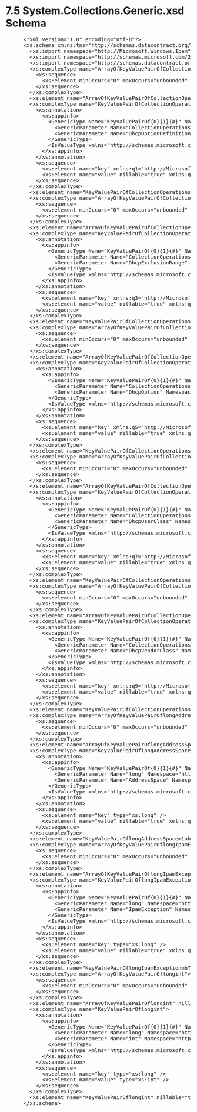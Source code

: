 <html dir="LTR" xmlns:mshelp="http://msdn.microsoft.com/mshelp" xmlns:ddue="http://ddue.schemas.microsoft.com/authoring/2003/5" xmlns:xlink="http://www.w3.org/1999/xlink" xmlns:tool="http://www.microsoft.com/tooltip">
 <body>
 <div id="header">
 <h1 class="heading">7.5 System.Collections.Generic.xsd Schema</h1>
 </div>
 <div id="mainSection">
 <div id="mainBody">
 <div id="allHistory" class="saveHistory"></div>
 <div id="sectionSection0" class="section" name="collapseableSection">
 

<dl>
<dd>
<div><pre> &lt;?xml version=&quot;1.0&quot; encoding=&quot;utf-8&quot;?&gt;
 &lt;xs:schema xmlns:tns=&quot;http://schemas.datacontract.org/2004/07/System.Collections.Generic&quot; elementFormDefault=&quot;qualified&quot; targetNamespace=&quot;http://schemas.datacontract.org/2004/07/System.Collections.Generic&quot; xmlns:xs=&quot;http://www.w3.org/2001/XMLSchema&quot;&gt;
   &lt;xs:import namespace=&quot;http://Microsoft.Windows.Ipam&quot; /&gt;
   &lt;xs:import namespace=&quot;http://schemas.microsoft.com/2003/10/Serialization/&quot; /&gt;
   &lt;xs:import namespace=&quot;http://schemas.datacontract.org/2004/07/Microsoft.Windows.Ipam&quot; /&gt;
   &lt;xs:complexType name=&quot;ArrayOfKeyValuePairOfCollectionOperationsDhcpOptionDefinitionnTEz2bI_S&quot;&gt;
     &lt;xs:sequence&gt;
       &lt;xs:element minOccurs=&quot;0&quot; maxOccurs=&quot;unbounded&quot; name=&quot;KeyValuePairOfCollectionOperationsDhcpOptionDefinitionnTEz2bI_S&quot; type=&quot;tns:KeyValuePairOfCollectionOperationsDhcpOptionDefinitionnTEz2bI_S&quot; /&gt;
     &lt;/xs:sequence&gt;
   &lt;/xs:complexType&gt;
   &lt;xs:element name=&quot;ArrayOfKeyValuePairOfCollectionOperationsDhcpOptionDefinitionnTEz2bI_S&quot; nillable=&quot;true&quot; type=&quot;tns:ArrayOfKeyValuePairOfCollectionOperationsDhcpOptionDefinitionnTEz2bI_S&quot; /&gt;
   &lt;xs:complexType name=&quot;KeyValuePairOfCollectionOperationsDhcpOptionDefinitionnTEz2bI_S&quot;&gt;
     &lt;xs:annotation&gt;
       &lt;xs:appinfo&gt;
         &lt;GenericType Name=&quot;KeyValuePairOf{0}{1}{#}&quot; Namespace=&quot;http://schemas.datacontract.org/2004/07/System.Collections.Generic&quot; xmlns=&quot;http://schemas.microsoft.com/2003/10/Serialization/&quot;&gt;
           &lt;GenericParameter Name=&quot;CollectionOperations&quot; Namespace=&quot;http://Microsoft.Windows.Ipam&quot; /&gt;
           &lt;GenericParameter Name=&quot;DhcpOptionDefinition&quot; Namespace=&quot;http://Microsoft.Windows.Ipam&quot; /&gt;
         &lt;/GenericType&gt;
         &lt;IsValueType xmlns=&quot;http://schemas.microsoft.com/2003/10/Serialization/&quot;&gt;true&lt;/IsValueType&gt;
       &lt;/xs:appinfo&gt;
     &lt;/xs:annotation&gt;
     &lt;xs:sequence&gt;
       &lt;xs:element name=&quot;key&quot; xmlns:q1=&quot;http://Microsoft.Windows.Ipam&quot; type=&quot;q1:CollectionOperations&quot; /&gt;
       &lt;xs:element name=&quot;value&quot; nillable=&quot;true&quot; xmlns:q2=&quot;http://Microsoft.Windows.Ipam&quot; type=&quot;q2:DhcpOptionDefinition&quot; /&gt;
     &lt;/xs:sequence&gt;
   &lt;/xs:complexType&gt;
   &lt;xs:element name=&quot;KeyValuePairOfCollectionOperationsDhcpOptionDefinitionnTEz2bI_S&quot; nillable=&quot;true&quot; type=&quot;tns:KeyValuePairOfCollectionOperationsDhcpOptionDefinitionnTEz2bI_S&quot; /&gt;
   &lt;xs:complexType name=&quot;ArrayOfKeyValuePairOfCollectionOperationsDhcpExclusionRangenTEz2bI_S&quot;&gt;
     &lt;xs:sequence&gt;
       &lt;xs:element minOccurs=&quot;0&quot; maxOccurs=&quot;unbounded&quot; name=&quot;KeyValuePairOfCollectionOperationsDhcpExclusionRangenTEz2bI_S&quot; type=&quot;tns:KeyValuePairOfCollectionOperationsDhcpExclusionRangenTEz2bI_S&quot; /&gt;
     &lt;/xs:sequence&gt;
   &lt;/xs:complexType&gt;
   &lt;xs:element name=&quot;ArrayOfKeyValuePairOfCollectionOperationsDhcpExclusionRangenTEz2bI_S&quot; nillable=&quot;true&quot; type=&quot;tns:ArrayOfKeyValuePairOfCollectionOperationsDhcpExclusionRangenTEz2bI_S&quot; /&gt;
   &lt;xs:complexType name=&quot;KeyValuePairOfCollectionOperationsDhcpExclusionRangenTEz2bI_S&quot;&gt;
     &lt;xs:annotation&gt;
       &lt;xs:appinfo&gt;
         &lt;GenericType Name=&quot;KeyValuePairOf{0}{1}{#}&quot; Namespace=&quot;http://schemas.datacontract.org/2004/07/System.Collections.Generic&quot; xmlns=&quot;http://schemas.microsoft.com/2003/10/Serialization/&quot;&gt;
           &lt;GenericParameter Name=&quot;CollectionOperations&quot; Namespace=&quot;http://Microsoft.Windows.Ipam&quot; /&gt;
           &lt;GenericParameter Name=&quot;DhcpExclusionRange&quot; Namespace=&quot;http://Microsoft.Windows.Ipam&quot; /&gt;
         &lt;/GenericType&gt;
         &lt;IsValueType xmlns=&quot;http://schemas.microsoft.com/2003/10/Serialization/&quot;&gt;true&lt;/IsValueType&gt;
       &lt;/xs:appinfo&gt;
     &lt;/xs:annotation&gt;
     &lt;xs:sequence&gt;
       &lt;xs:element name=&quot;key&quot; xmlns:q3=&quot;http://Microsoft.Windows.Ipam&quot; type=&quot;q3:CollectionOperations&quot; /&gt;
       &lt;xs:element name=&quot;value&quot; nillable=&quot;true&quot; xmlns:q4=&quot;http://Microsoft.Windows.Ipam&quot; type=&quot;q4:DhcpExclusionRange&quot; /&gt;
     &lt;/xs:sequence&gt;
   &lt;/xs:complexType&gt;
   &lt;xs:element name=&quot;KeyValuePairOfCollectionOperationsDhcpExclusionRangenTEz2bI_S&quot; nillable=&quot;true&quot; type=&quot;tns:KeyValuePairOfCollectionOperationsDhcpExclusionRangenTEz2bI_S&quot; /&gt;
   &lt;xs:complexType name=&quot;ArrayOfKeyValuePairOfCollectionOperationsDhcpOptionnTEz2bI_S&quot;&gt;
     &lt;xs:sequence&gt;
       &lt;xs:element minOccurs=&quot;0&quot; maxOccurs=&quot;unbounded&quot; name=&quot;KeyValuePairOfCollectionOperationsDhcpOptionnTEz2bI_S&quot; type=&quot;tns:KeyValuePairOfCollectionOperationsDhcpOptionnTEz2bI_S&quot; /&gt;
     &lt;/xs:sequence&gt;
   &lt;/xs:complexType&gt;
   &lt;xs:element name=&quot;ArrayOfKeyValuePairOfCollectionOperationsDhcpOptionnTEz2bI_S&quot; nillable=&quot;true&quot; type=&quot;tns:ArrayOfKeyValuePairOfCollectionOperationsDhcpOptionnTEz2bI_S&quot; /&gt;
   &lt;xs:complexType name=&quot;KeyValuePairOfCollectionOperationsDhcpOptionnTEz2bI_S&quot;&gt;
     &lt;xs:annotation&gt;
       &lt;xs:appinfo&gt;
         &lt;GenericType Name=&quot;KeyValuePairOf{0}{1}{#}&quot; Namespace=&quot;http://schemas.datacontract.org/2004/07/System.Collections.Generic&quot; xmlns=&quot;http://schemas.microsoft.com/2003/10/Serialization/&quot;&gt;
           &lt;GenericParameter Name=&quot;CollectionOperations&quot; Namespace=&quot;http://Microsoft.Windows.Ipam&quot; /&gt;
           &lt;GenericParameter Name=&quot;DhcpOption&quot; Namespace=&quot;http://Microsoft.Windows.Ipam&quot; /&gt;
         &lt;/GenericType&gt;
         &lt;IsValueType xmlns=&quot;http://schemas.microsoft.com/2003/10/Serialization/&quot;&gt;true&lt;/IsValueType&gt;
       &lt;/xs:appinfo&gt;
     &lt;/xs:annotation&gt;
     &lt;xs:sequence&gt;
       &lt;xs:element name=&quot;key&quot; xmlns:q5=&quot;http://Microsoft.Windows.Ipam&quot; type=&quot;q5:CollectionOperations&quot; /&gt;
       &lt;xs:element name=&quot;value&quot; nillable=&quot;true&quot; xmlns:q6=&quot;http://Microsoft.Windows.Ipam&quot; type=&quot;q6:DhcpOption&quot; /&gt;
     &lt;/xs:sequence&gt;
   &lt;/xs:complexType&gt;
   &lt;xs:element name=&quot;KeyValuePairOfCollectionOperationsDhcpOptionnTEz2bI_S&quot; nillable=&quot;true&quot; type=&quot;tns:KeyValuePairOfCollectionOperationsDhcpOptionnTEz2bI_S&quot; /&gt;
   &lt;xs:complexType name=&quot;ArrayOfKeyValuePairOfCollectionOperationsDhcpUserClassnTEz2bI_S&quot;&gt;
     &lt;xs:sequence&gt;
       &lt;xs:element minOccurs=&quot;0&quot; maxOccurs=&quot;unbounded&quot; name=&quot;KeyValuePairOfCollectionOperationsDhcpUserClassnTEz2bI_S&quot; type=&quot;tns:KeyValuePairOfCollectionOperationsDhcpUserClassnTEz2bI_S&quot; /&gt;
     &lt;/xs:sequence&gt;
   &lt;/xs:complexType&gt;
   &lt;xs:element name=&quot;ArrayOfKeyValuePairOfCollectionOperationsDhcpUserClassnTEz2bI_S&quot; nillable=&quot;true&quot; type=&quot;tns:ArrayOfKeyValuePairOfCollectionOperationsDhcpUserClassnTEz2bI_S&quot; /&gt;
   &lt;xs:complexType name=&quot;KeyValuePairOfCollectionOperationsDhcpUserClassnTEz2bI_S&quot;&gt;
     &lt;xs:annotation&gt;
       &lt;xs:appinfo&gt;
         &lt;GenericType Name=&quot;KeyValuePairOf{0}{1}{#}&quot; Namespace=&quot;http://schemas.datacontract.org/2004/07/System.Collections.Generic&quot; xmlns=&quot;http://schemas.microsoft.com/2003/10/Serialization/&quot;&gt;
           &lt;GenericParameter Name=&quot;CollectionOperations&quot; Namespace=&quot;http://Microsoft.Windows.Ipam&quot; /&gt;
           &lt;GenericParameter Name=&quot;DhcpUserClass&quot; Namespace=&quot;http://Microsoft.Windows.Ipam&quot; /&gt;
         &lt;/GenericType&gt;
         &lt;IsValueType xmlns=&quot;http://schemas.microsoft.com/2003/10/Serialization/&quot;&gt;true&lt;/IsValueType&gt;
       &lt;/xs:appinfo&gt;
     &lt;/xs:annotation&gt;
     &lt;xs:sequence&gt;
       &lt;xs:element name=&quot;key&quot; xmlns:q7=&quot;http://Microsoft.Windows.Ipam&quot; type=&quot;q7:CollectionOperations&quot; /&gt;
       &lt;xs:element name=&quot;value&quot; nillable=&quot;true&quot; xmlns:q8=&quot;http://Microsoft.Windows.Ipam&quot; type=&quot;q8:DhcpUserClass&quot; /&gt;
     &lt;/xs:sequence&gt;
   &lt;/xs:complexType&gt;
   &lt;xs:element name=&quot;KeyValuePairOfCollectionOperationsDhcpUserClassnTEz2bI_S&quot; nillable=&quot;true&quot; type=&quot;tns:KeyValuePairOfCollectionOperationsDhcpUserClassnTEz2bI_S&quot; /&gt;
   &lt;xs:complexType name=&quot;ArrayOfKeyValuePairOfCollectionOperationsDhcpVendorClassnTEz2bI_S&quot;&gt;
     &lt;xs:sequence&gt;
       &lt;xs:element minOccurs=&quot;0&quot; maxOccurs=&quot;unbounded&quot; name=&quot;KeyValuePairOfCollectionOperationsDhcpVendorClassnTEz2bI_S&quot; type=&quot;tns:KeyValuePairOfCollectionOperationsDhcpVendorClassnTEz2bI_S&quot; /&gt;
     &lt;/xs:sequence&gt;
   &lt;/xs:complexType&gt;
   &lt;xs:element name=&quot;ArrayOfKeyValuePairOfCollectionOperationsDhcpVendorClassnTEz2bI_S&quot; nillable=&quot;true&quot; type=&quot;tns:ArrayOfKeyValuePairOfCollectionOperationsDhcpVendorClassnTEz2bI_S&quot; /&gt;
   &lt;xs:complexType name=&quot;KeyValuePairOfCollectionOperationsDhcpVendorClassnTEz2bI_S&quot;&gt;
     &lt;xs:annotation&gt;
       &lt;xs:appinfo&gt;
         &lt;GenericType Name=&quot;KeyValuePairOf{0}{1}{#}&quot; Namespace=&quot;http://schemas.datacontract.org/2004/07/System.Collections.Generic&quot; xmlns=&quot;http://schemas.microsoft.com/2003/10/Serialization/&quot;&gt;
           &lt;GenericParameter Name=&quot;CollectionOperations&quot; Namespace=&quot;http://Microsoft.Windows.Ipam&quot; /&gt;
           &lt;GenericParameter Name=&quot;DhcpVendorClass&quot; Namespace=&quot;http://Microsoft.Windows.Ipam&quot; /&gt;
         &lt;/GenericType&gt;
         &lt;IsValueType xmlns=&quot;http://schemas.microsoft.com/2003/10/Serialization/&quot;&gt;true&lt;/IsValueType&gt;
       &lt;/xs:appinfo&gt;
     &lt;/xs:annotation&gt;
     &lt;xs:sequence&gt;
       &lt;xs:element name=&quot;key&quot; xmlns:q9=&quot;http://Microsoft.Windows.Ipam&quot; type=&quot;q9:CollectionOperations&quot; /&gt;
       &lt;xs:element name=&quot;value&quot; nillable=&quot;true&quot; xmlns:q10=&quot;http://Microsoft.Windows.Ipam&quot; type=&quot;q10:DhcpVendorClass&quot; /&gt;
     &lt;/xs:sequence&gt;
   &lt;/xs:complexType&gt;
   &lt;xs:element name=&quot;KeyValuePairOfCollectionOperationsDhcpVendorClassnTEz2bI_S&quot; nillable=&quot;true&quot; type=&quot;tns:KeyValuePairOfCollectionOperationsDhcpVendorClassnTEz2bI_S&quot; /&gt;
   &lt;xs:complexType name=&quot;ArrayOfKeyValuePairOflongAddressSpacem1ahUJFx&quot;&gt;
     &lt;xs:sequence&gt;
       &lt;xs:element minOccurs=&quot;0&quot; maxOccurs=&quot;unbounded&quot; name=&quot;KeyValuePairOflongAddressSpacem1ahUJFx&quot; type=&quot;tns:KeyValuePairOflongAddressSpacem1ahUJFx&quot; /&gt;
     &lt;/xs:sequence&gt;
   &lt;/xs:complexType&gt;
   &lt;xs:element name=&quot;ArrayOfKeyValuePairOflongAddressSpacem1ahUJFx&quot; nillable=&quot;true&quot; type=&quot;tns:ArrayOfKeyValuePairOflongAddressSpacem1ahUJFx&quot; /&gt;
   &lt;xs:complexType name=&quot;KeyValuePairOflongAddressSpacem1ahUJFx&quot;&gt;
     &lt;xs:annotation&gt;
       &lt;xs:appinfo&gt;
         &lt;GenericType Name=&quot;KeyValuePairOf{0}{1}{#}&quot; Namespace=&quot;http://schemas.datacontract.org/2004/07/System.Collections.Generic&quot; xmlns=&quot;http://schemas.microsoft.com/2003/10/Serialization/&quot;&gt;
           &lt;GenericParameter Name=&quot;long&quot; Namespace=&quot;http://www.w3.org/2001/XMLSchema&quot; /&gt;
           &lt;GenericParameter Name=&quot;AddressSpace&quot; Namespace=&quot;http://Microsoft.Windows.Ipam&quot; /&gt;
         &lt;/GenericType&gt;
         &lt;IsValueType xmlns=&quot;http://schemas.microsoft.com/2003/10/Serialization/&quot;&gt;true&lt;/IsValueType&gt;
       &lt;/xs:appinfo&gt;
     &lt;/xs:annotation&gt;
     &lt;xs:sequence&gt;
       &lt;xs:element name=&quot;key&quot; type=&quot;xs:long&quot; /&gt;
       &lt;xs:element name=&quot;value&quot; nillable=&quot;true&quot; xmlns:q11=&quot;http://Microsoft.Windows.Ipam&quot; type=&quot;q11:AddressSpace&quot; /&gt;
     &lt;/xs:sequence&gt;
   &lt;/xs:complexType&gt;
   &lt;xs:element name=&quot;KeyValuePairOflongAddressSpacem1ahUJFx&quot; nillable=&quot;true&quot; type=&quot;tns:KeyValuePairOflongAddressSpacem1ahUJFx&quot; /&gt;
   &lt;xs:complexType name=&quot;ArrayOfKeyValuePairOflongIpamExceptionmhTjmZB3&quot;&gt;
     &lt;xs:sequence&gt;
       &lt;xs:element minOccurs=&quot;0&quot; maxOccurs=&quot;unbounded&quot; name=&quot;KeyValuePairOflongIpamExceptionmhTjmZB3&quot; type=&quot;tns:KeyValuePairOflongIpamExceptionmhTjmZB3&quot; /&gt;
     &lt;/xs:sequence&gt;
   &lt;/xs:complexType&gt;
   &lt;xs:element name=&quot;ArrayOfKeyValuePairOflongIpamExceptionmhTjmZB3&quot; nillable=&quot;true&quot; type=&quot;tns:ArrayOfKeyValuePairOflongIpamExceptionmhTjmZB3&quot; /&gt;
   &lt;xs:complexType name=&quot;KeyValuePairOflongIpamExceptionmhTjmZB3&quot;&gt;
     &lt;xs:annotation&gt;
       &lt;xs:appinfo&gt;
         &lt;GenericType Name=&quot;KeyValuePairOf{0}{1}{#}&quot; Namespace=&quot;http://schemas.datacontract.org/2004/07/System.Collections.Generic&quot; xmlns=&quot;http://schemas.microsoft.com/2003/10/Serialization/&quot;&gt;
           &lt;GenericParameter Name=&quot;long&quot; Namespace=&quot;http://www.w3.org/2001/XMLSchema&quot; /&gt;
           &lt;GenericParameter Name=&quot;IpamException&quot; Namespace=&quot;http://schemas.datacontract.org/2004/07/Microsoft.Windows.Ipam&quot; /&gt;
         &lt;/GenericType&gt;
         &lt;IsValueType xmlns=&quot;http://schemas.microsoft.com/2003/10/Serialization/&quot;&gt;true&lt;/IsValueType&gt;
       &lt;/xs:appinfo&gt;
     &lt;/xs:annotation&gt;
     &lt;xs:sequence&gt;
       &lt;xs:element name=&quot;key&quot; type=&quot;xs:long&quot; /&gt;
       &lt;xs:element name=&quot;value&quot; nillable=&quot;true&quot; xmlns:q12=&quot;http://schemas.datacontract.org/2004/07/Microsoft.Windows.Ipam&quot; type=&quot;q12:IpamException&quot; /&gt;
     &lt;/xs:sequence&gt;
   &lt;/xs:complexType&gt;
   &lt;xs:element name=&quot;KeyValuePairOflongIpamExceptionmhTjmZB3&quot; nillable=&quot;true&quot; type=&quot;tns:KeyValuePairOflongIpamExceptionmhTjmZB3&quot; /&gt;
   &lt;xs:complexType name=&quot;ArrayOfKeyValuePairOflongint&quot;&gt;
     &lt;xs:sequence&gt;
       &lt;xs:element minOccurs=&quot;0&quot; maxOccurs=&quot;unbounded&quot; name=&quot;KeyValuePairOflongint&quot; type=&quot;tns:KeyValuePairOflongint&quot; /&gt;
     &lt;/xs:sequence&gt;
   &lt;/xs:complexType&gt;
   &lt;xs:element name=&quot;ArrayOfKeyValuePairOflongint&quot; nillable=&quot;true&quot; type=&quot;tns:ArrayOfKeyValuePairOflongint&quot; /&gt;
   &lt;xs:complexType name=&quot;KeyValuePairOflongint&quot;&gt;
     &lt;xs:annotation&gt;
       &lt;xs:appinfo&gt;
         &lt;GenericType Name=&quot;KeyValuePairOf{0}{1}{#}&quot; Namespace=&quot;http://schemas.datacontract.org/2004/07/System.Collections.Generic&quot; xmlns=&quot;http://schemas.microsoft.com/2003/10/Serialization/&quot;&gt;
           &lt;GenericParameter Name=&quot;long&quot; Namespace=&quot;http://www.w3.org/2001/XMLSchema&quot; /&gt;
           &lt;GenericParameter Name=&quot;int&quot; Namespace=&quot;http://www.w3.org/2001/XMLSchema&quot; /&gt;
         &lt;/GenericType&gt;
         &lt;IsValueType xmlns=&quot;http://schemas.microsoft.com/2003/10/Serialization/&quot;&gt;true&lt;/IsValueType&gt;
       &lt;/xs:appinfo&gt;
     &lt;/xs:annotation&gt;
     &lt;xs:sequence&gt;
       &lt;xs:element name=&quot;key&quot; type=&quot;xs:long&quot; /&gt;
       &lt;xs:element name=&quot;value&quot; type=&quot;xs:int&quot; /&gt;
     &lt;/xs:sequence&gt;
   &lt;/xs:complexType&gt;
   &lt;xs:element name=&quot;KeyValuePairOflongint&quot; nillable=&quot;true&quot; type=&quot;tns:KeyValuePairOflongint&quot; /&gt;
 &lt;/xs:schema&gt;
  
</pre></div>
</dd></dl>


 </div>
 </div>
 </div>
 </body>
</html>